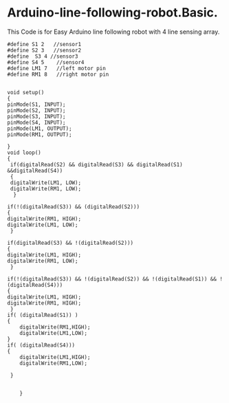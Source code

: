 # Arduino-line-following-robot.Basic.
This Code is for Easy Arduino line following robot with 4 line sensing array.
     
     
    #define S1 2   //sensor1
    #define S2 3   //sensor2
    #define  S3 4 //sensor3
    #define S4 5    //sensor4
    #define LM1 7   //left motor pin
    #define RM1 8   //right motor pin
       

    void setup()
    {
    pinMode(S1, INPUT);
    pinMode(S2, INPUT);
    pinMode(S3, INPUT);
    pinMode(S4, INPUT);
    pinMode(LM1, OUTPUT);
    pinMode(RM1, OUTPUT);

    }
    void loop()
    {
     if(digitalRead(S2) && digitalRead(S3) && digitalRead(S1) &&digitalRead(S4))
     {
     digitalWrite(LM1, LOW);
     digitalWrite(RM1, LOW);
      }
  
    if(!(digitalRead(S3)) && (digitalRead(S2)))   
    {
    digitalWrite(RM1, HIGH);
    digitalWrite(LM1, LOW);
     }
  
    if(digitalRead(S3) && !(digitalRead(S2)))
    {
    digitalWrite(LM1, HIGH);
    digitalWrite(RM1, LOW);
     }
  
    if(!(digitalRead(S3)) && !(digitalRead(S2)) && !(digitalRead(S1)) && !(digitalRead(S4)))
    {
    digitalWrite(LM1, HIGH);
    digitalWrite(RM1, HIGH);
     }
    if( (digitalRead(S1)) )
    {
        digitalWrite(RM1,HIGH);
        digitalWrite(LM1,LOW);
    }
    if( (digitalRead(S4)))
    {
        digitalWrite(LM1,HIGH);
        digitalWrite(RM1,LOW);
        
     }
    
    
        }﻿
